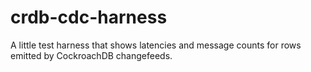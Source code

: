 # crdb-cdc-harness
A little test harness that shows latencies and message counts for rows emitted by CockroachDB changefeeds.
